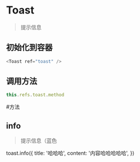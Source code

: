 # Toast
> 提示信息


## 初始化到容器
```js
<Toast ref="toast" />
```

## 调用方法
```js
this.refs.toast.method
```

#方法

## info
> 提示信息（蓝色

toast.info({
  title: '哈哈哈',
  content: '内容哈哈哈哈哈',
})